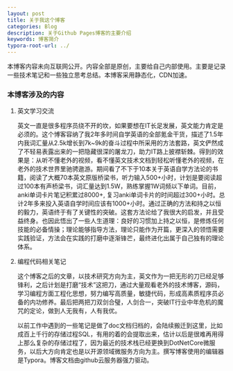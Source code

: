 ```yaml
---
layout: post
title: 关于我这个博客
categories: Blog
description: 关于Github Pages博客的主要介绍
keywords: 博客简介
typora-root-url: ../
---
```

本博客内容未向互联网公开。内容全部是原创，主要给自己内部使用。主要是记录一些技术笔记和一些独立思考总结。本博客采用静态化，CDN加速。


### 本博客涉及的内容

1. 英文学习交流

   英文一直是很多程序员绕不开的坎，如果要想在IT长足发展，英文能力肯定是必须的。这个博客容纳了我2年多时间自学英语的全部氪金干货，描述了1.5年内我词汇量从2.5k增长到7k~9k的奋斗过程中所采用的方法套路，英文俨然成了不轻易表露出来的一把隐藏很深的屠龙刀，助力IT路上披襟斩棘。得到的效果是：从听不懂老外的视频，看不懂英文技术文档到轻松听懂老外的视频，在老外的技术世界里驰骋遨游。期间看了不下于10本关于英语自学方法论的书籍，阅读了大概70本英文原版桥梁书，听力输入500+小时，计划是要阅读超过100本有声桥梁书，词汇量达到1.5W，熟练掌握1W词频以下单词。目前，anki单词卡片笔记积累过8000+, 复习anki单词卡片的时间超过300+小时。总计2年多来投入英语自学时间应该有1000+小时。通过正确的方法和持之以恒的毅力，英语终于有了关键性的突破。这套方法论给了我很大的启发，并且受益终身。也因此悟出了一些人生道理：良好的习惯加上持之以恒，是修炼任何技能的必备情操；理论能够指导方法，理论只能作为开篇，更深入的领悟需要实践验证，方法会在实践的打磨中逐渐锋芒，最终进化出属于自己独有的理论体系。

2. 编程代码相关笔记

   这个博客之后的文章，以技术研究方向为主，英文作为一把无形的刀已经足够锋利，之后计划是打磨“技术”这把刀，通过大量观看老外的技术博客，源码，学习编程方面工程化思想，努力编写高质量，敏捷代码，形成高素质程序员必备的内功修养。最后把两把刀双剑合璧，人剑合一，突破IT行业中年危机的魔咒的定论，做到人无我有，人有我优。
   
   以前工作中遇到的一些笔记是做了doc文档归档的，会陆续搬迁到这里，比如成百上千行的存储过程SQL，有用的着的会提取出来，估计以后是很难再用得上那么复杂的存储过程了，因为最近的技术栈已经更换到DotNetCore微服务，以后大方向肯定也是以开源领域微服务方向为主。撰写博客使用的编辑器是Typora。博客文档由github云服务器强力驱动。

